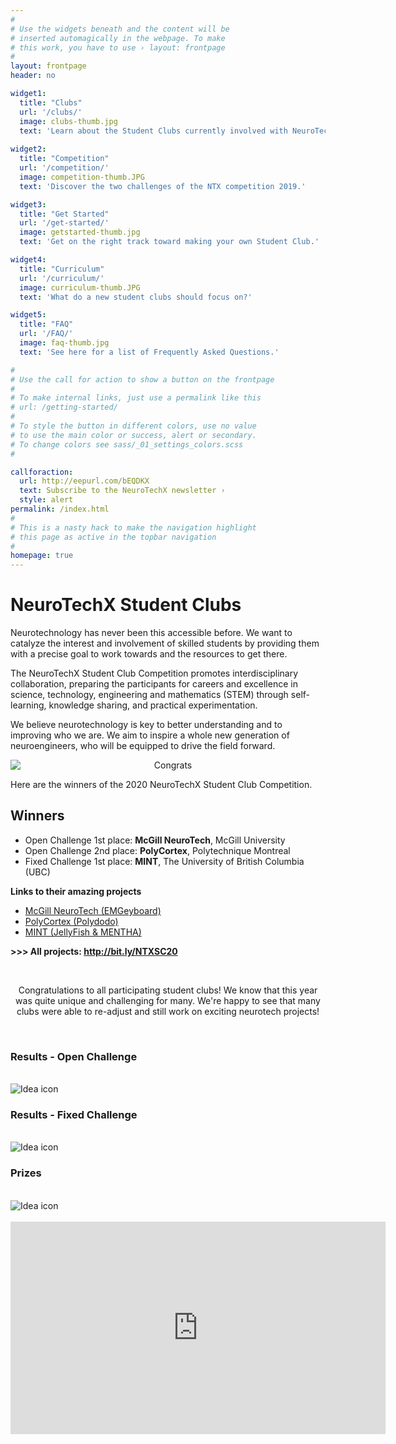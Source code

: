 ```yaml
---
#
# Use the widgets beneath and the content will be
# inserted automagically in the webpage. To make
# this work, you have to use › layout: frontpage
#
layout: frontpage
header: no

widget1:
  title: "Clubs"
  url: '/clubs/'
  image: clubs-thumb.jpg
  text: 'Learn about the Student Clubs currently involved with NeuroTechX.'
  
widget2:
  title: "Competition"
  url: '/competition/'
  image: competition-thumb.JPG
  text: 'Discover the two challenges of the NTX competition 2019.'

widget3:
  title: "Get Started"
  url: '/get-started/'
  image: getstarted-thumb.jpg
  text: 'Get on the right track toward making your own Student Club.'

widget4:
  title: "Curriculum"
  url: '/curriculum/'
  image: curriculum-thumb.JPG
  text: 'What do a new student clubs should focus on?'

widget5:
  title: "FAQ"
  url: '/FAQ/'
  image: faq-thumb.jpg
  text: 'See here for a list of Frequently Asked Questions.'

#
# Use the call for action to show a button on the frontpage
#
# To make internal links, just use a permalink like this
# url: /getting-started/
#
# To style the button in different colors, use no value
# to use the main color or success, alert or secondary.
# To change colors see sass/_01_settings_colors.scss
#

callforaction:
  url: http://eepurl.com/bEQDKX
  text: Subscribe to the NeuroTechX newsletter ›
  style: alert
permalink: /index.html
#
# This is a nasty hack to make the navigation highlight
# this page as active in the topbar navigation
#
homepage: true
---
```


# NeuroTechX Student Clubs

Neurotechnology has never been this accessible before. We want to catalyze the interest and involvement of skilled students by providing them with a precise goal to work towards and the resources to get there.

The NeuroTechX Student Club Competition promotes interdisciplinary collaboration, preparing the participants for careers and excellence in science, technology, engineering and mathematics (STEM) through self-learning, knowledge sharing, and practical experimentation.

We believe neurotechnology is key to better understanding and to improving who we are. We aim to inspire a whole new generation of neuroengineers, who will be equipped to drive the field forward.
<br />

<!--
![Competition]({{ site.url }}{{ site.baseurl }}/images/2020/NTXSC20_Prizes.png)


<div style="text-align:center">
<hr>
<br />
<h1> NTX Student Club Competition New Date: November 22nd, 2020 </h1>
<br />
<br />
<i>** Also, there will be a special edition in 2021 (from Jan to April 2021) **</i>
<br />
<hr>
</div>
-->

<div style="text-align:center">
	<p>
		<img style="margin: 0 auto; display: block; max-width: 100%;" src="{{ site.url }}{{ site.baseurl }}/images/2020/NTXSC20-Congrats-LeoMeme.jpg" alt="Congrats">
	</p>	
</div>

Here are the winners of the 2020 NeuroTechX Student Club Competition.

<h2>Winners</h2>
<p>
<ul>
<li>Open Challenge 1st place: <strong>McGill NeuroTech</strong>, McGill University</li>
<li>Open Challenge 2nd place: <strong>PolyCortex</strong>, Polytechnique Montreal</li>
<li>Fixed Challenge 1st place: <strong>MINT</strong>, The University of British Columbia (UBC)</li>
</ul>
</p>

<p><b>Links to their amazing projects</b></p>
<ul>
<li><a href="https://www.youtube.com/watch?v=6IJuLtj3400&list=PL7yYIG1eq9bRWBbc8xcwoRwLu1Dyc7qP0&index=1">McGill NeuroTech (EMGeyboard)</a></li>
<li><a href="https://www.youtube.com/watch?v=wUkOeFDIFgg&list=PL7yYIG1eq9bRWBbc8xcwoRwLu1Dyc7qP0&index=3">PolyCortex (Polydodo)</a></li>
<li><a href="https://www.youtube.com/watch?v=6r9mXZGO3QE&list=PL7yYIG1eq9bRWBbc8xcwoRwLu1Dyc7qP0&index=13">MINT (JellyFish & MENTHA)</a></li>
</ul>

<p><strong>>>> All projects: <a href="http://bit.ly/NTXSC20">http://bit.ly/NTXSC20</a></strong></p>

<br/>
<div style="text-align:center">
<p>Congratulations to all participating student clubs! We know that this year was quite unique and challenging for many. We're happy to see that many clubs were able to re-adjust and still work on exciting neurotech projects!</p>
</div>
<br/>

<h3>Results - Open Challenge</h3>
<br/>
<img style="margin: 0 auto; display: block; max-width: 100%;" src="{{ site.url }}{{ site.baseurl }}/images/2020/NTXSC20-Results-OpenChallenge.png" alt="Idea icon">


<h3>Results - Fixed Challenge</h3>
<br/>
<img style="margin: 0 auto; display: block; max-width: 100%;" src="{{ site.url }}{{ site.baseurl }}/images/2020/NTXSC20-Results-FixedChallenge.png" alt="Idea icon">


<h3>Prizes</h3>
<br/>
<img style="margin: 0 auto; display: block; max-width: 100%;" src="{{ site.url }}{{ site.baseurl }}/images/2020/NTXSC20_Prizes.jpg" alt="Idea icon">


<br />
<div style="text-align:center">
<iframe src="https://www.youtube.com/embed/pX7jzKJHXcQ" 
    width="600" 
    height="340"
    frameborder="0" 
    allowfullscreen>
</iframe>
</div>

<!--
<div style="text-align:center">
<strong>The NTX Student Club Competition 2019-2020 is happening on April 19th, 2020! #NTXSC20</strong>

<br/>
<p>
<a href="https://docs.google.com/forms/d/e/1FAIpQLSeaxhwlLR89eAPn3Ms9W8nYgl-0LaxhP2RVrY1GlbPHfuHf4A/viewform?usp=sf_link"> >> Fill this form to participate! << </a>
</p>
</div>
-->